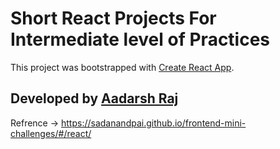 # Short React Projects For Intermediate level of Practices

This project was bootstrapped with [Create React App](https://github.com/facebook/create-react-app).

## Developed by [Aadarsh Raj](https://www.linkedin.com/in/aadarsh-raj-80b862216/)

Refrence -> https://sadanandpai.github.io/frontend-mini-challenges/#/react/